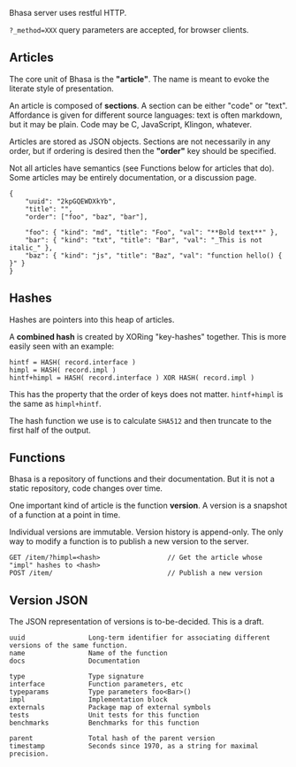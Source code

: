 Bhasa server uses restful HTTP.

`?_method=XXX` query parameters are accepted, for browser clients.

## Articles

The core unit of Bhasa is the **"article"**. The name is meant to evoke the literate style of presentation.

An article is composed of **sections**. A section can be either "code" or "text". Affordance is given for different source languages: text is often markdown, but it may be plain. Code may be C, JavaScript, Klingon, whatever.

Articles are stored as JSON objects. Sections are not necessarily in any order, but if ordering is desired then the **"order"** key should be specified.

Not all articles have semantics (see Functions below for articles that do). Some articles may be entirely documentation, or a discussion page.

    {
        "uuid": "2kpGQEWDXkYb",
        "title": "",
        "order": ["foo", "baz", "bar"],
        
        "foo": { "kind": "md", "title": "Foo", "val": "**Bold text**" },
        "bar": { "kind": "txt", "title": "Bar", "val": "_This is not italic_" },
        "baz": { "kind": "js", "title": "Baz", "val": "function hello() { }" }
    }

## Hashes

Hashes are pointers into this heap of articles.

A **combined hash** is created by XORing "key-hashes" together. This is more easily seen with an example:

    hintf = HASH( record.interface )
    himpl = HASH( record.impl )
    hintf+himpl = HASH( record.interface ) XOR HASH( record.impl )

This has the property that the order of keys does not matter. `hintf+himpl` is the same as `himpl+hintf`. 

The hash function we use is to calculate `SHA512` and then truncate to the first half of the output.

## Functions

Bhasa is a repository of functions and their documentation. But it is not a static repository, code changes over time.

One important kind of article is the function **version**. A version is a snapshot of a function at a point in time.

Individual versions are immutable. Version history is append-only. The only way to modify a function is to publish a new version to the server.

    GET /item/?himpl=<hash>                 // Get the article whose "impl" hashes to <hash>
    POST /item/                             // Publish a new version

## Version JSON

The JSON representation of versions is to-be-decided. This is a draft.

    uuid                Long-term identifier for associating different versions of the same function.
    name                Name of the function
    docs                Documentation
    
    type                Type signature
    interface           Function parameters, etc
    typeparams          Type parameters foo<Bar>()
    impl                Implementation block
    externals           Package map of external symbols
    tests               Unit tests for this function
    benchmarks          Benchmarks for this function
    
    parent              Total hash of the parent version
    timestamp           Seconds since 1970, as a string for maximal precision.    
